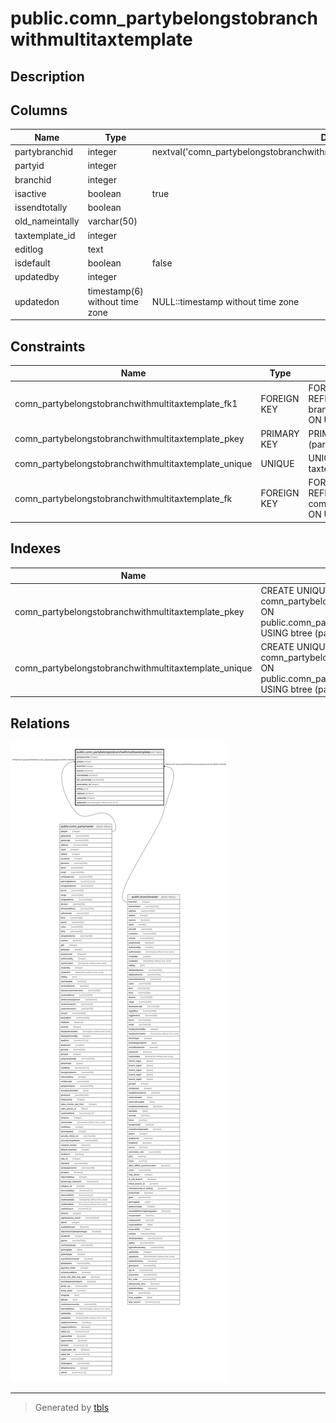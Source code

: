 # public.comn_partybelongstobranchwithmultitaxtemplate

## Description

## Columns

| Name | Type | Default | Nullable | Children | Parents | Comment |
| ---- | ---- | ------- | -------- | -------- | ------- | ------- |
| partybranchid | integer | nextval('comn_partybelongstobranchwithmultitaxtemplate_partybranchid_seq'::regclass) | false |  |  |  |
| partyid | integer |  | true |  | [public.comn_partymaster](public.comn_partymaster.md) |  |
| branchid | integer |  | true |  | [public.branchmaster](public.branchmaster.md) |  |
| isactive | boolean | true | true |  |  |  |
| issendtotally | boolean |  | true |  |  |  |
| old_nameintally | varchar(50) |  | true |  |  |  |
| taxtemplate_id | integer |  | true |  |  |  |
| editlog | text |  | true |  |  |  |
| isdefault | boolean | false | true |  |  |  |
| updatedby | integer |  | true |  |  |  |
| updatedon | timestamp(6) without time zone | NULL::timestamp without time zone | true |  |  |  |

## Constraints

| Name | Type | Definition |
| ---- | ---- | ---------- |
| comn_partybelongstobranchwithmultitaxtemplate_fk1 | FOREIGN KEY | FOREIGN KEY (branchid) REFERENCES branchmaster(branchid) ON UPDATE CASCADE |
| comn_partybelongstobranchwithmultitaxtemplate_pkey | PRIMARY KEY | PRIMARY KEY (partybranchid) |
| comn_partybelongstobranchwithmultitaxtemplate_unique | UNIQUE | UNIQUE (partyid, branchid, taxtemplate_id) |
| comn_partybelongstobranchwithmultitaxtemplate_fk | FOREIGN KEY | FOREIGN KEY (partyid) REFERENCES comn_partymaster(partyid) ON UPDATE CASCADE |

## Indexes

| Name | Definition |
| ---- | ---------- |
| comn_partybelongstobranchwithmultitaxtemplate_pkey | CREATE UNIQUE INDEX comn_partybelongstobranchwithmultitaxtemplate_pkey ON public.comn_partybelongstobranchwithmultitaxtemplate USING btree (partybranchid) |
| comn_partybelongstobranchwithmultitaxtemplate_unique | CREATE UNIQUE INDEX comn_partybelongstobranchwithmultitaxtemplate_unique ON public.comn_partybelongstobranchwithmultitaxtemplate USING btree (partyid, branchid, taxtemplate_id) |

## Relations

![er](public.comn_partybelongstobranchwithmultitaxtemplate.svg)

---

> Generated by [tbls](https://github.com/k1LoW/tbls)
